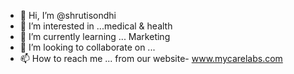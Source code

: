 - 👋 Hi, I’m @shrutisondhi
- 👀 I’m interested in ...medical & health 
- 🌱 I’m currently learning ... Marketing 
- 💞️ I’m looking to collaborate on ...
- 📫 How to reach me ... from our website- www.mycarelabs.com

<!---
shrutisondhi/shrutisondhi is a ✨ special ✨ repository because its `README.md` (this file) appears on your GitHub profile.
You can click the Preview link to take a look at your changes.
--->
